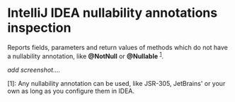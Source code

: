 # IntelliJ IDEA nullability annotations inspection

Reports fields, parameters and return values of methods which do not have a nullability annotation, 
like **@NotNull** or **@Nullable** <sup>[1](#fn1)</sup>.


*add screenshot....*


<a name="fn1">[1]</a>: Any nullability annotation can be used, like JSR-305, JetBrains' or your own as long as you configure them in IDEA.
